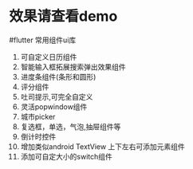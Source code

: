 # 效果请查看demo

#flutter 常用组件ui库
 1. 可自定义日历组件
 2. 智能输入框拓展搜索弹出效果组件
 3. 进度条组件(条形和圆形)
 4. 评分组件
 5. 吐司提示,可完全自定义
 6. 灵活popwindow组件
 7. 城市picker
 8. 复选框，单选，气泡,抽屉组件等
 9. 倒计时控件
 10. 增加类似android TextView 上下左右可添加元素组件
 11. 添加可自定大小的switch组件






[comment]: <> (![FL Chart Logo]&#40;https://github.com/imaNNeoFighT/fl_chart/raw/master/repo_files/images/landing_logo.jpg&#41;)
